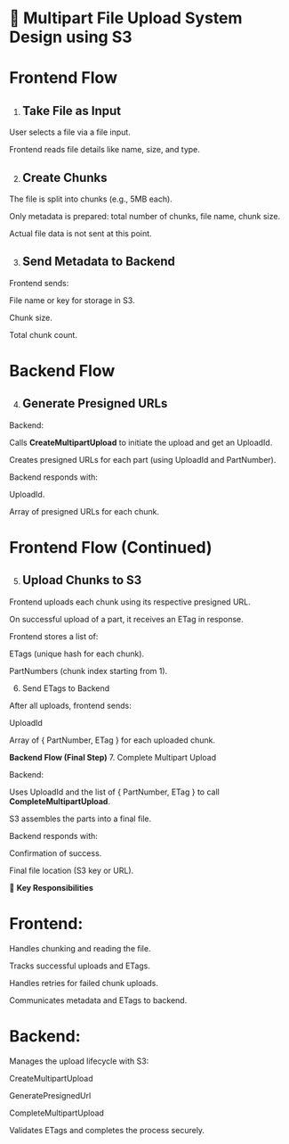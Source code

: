 # 📁 Multipart File Upload System Design using S3

# Frontend Flow
1. ## Take File as Input

User selects a file via a file input.

Frontend reads file details like name, size, and type.

2. ## Create Chunks

The file is split into chunks (e.g., 5MB each).

Only metadata is prepared: total number of chunks, file name, chunk size.

Actual file data is not sent at this point.

3. ## Send Metadata to Backend

Frontend sends:

File name or key for storage in S3.

Chunk size.

Total chunk count.

# Backend Flow
4. ## Generate Presigned URLs

Backend:

Calls **CreateMultipartUpload** to initiate the upload and get an UploadId.

Creates presigned URLs for each part (using UploadId and PartNumber).

Backend responds with:

UploadId.

Array of presigned URLs for each chunk.

# Frontend Flow (Continued)
5. ## Upload Chunks to S3

Frontend uploads each chunk using its respective presigned URL.

On successful upload of a part, it receives an ETag in response.

Frontend stores a list of:

ETags (unique hash for each chunk).

PartNumbers (chunk index starting from 1).

6. Send ETags to Backend

After all uploads, frontend sends:

UploadId

Array of { PartNumber, ETag } for each uploaded chunk.

**Backend Flow (Final Step)**
7. Complete Multipart Upload

Backend:

Uses UploadId and the list of { PartNumber, ETag } to call **CompleteMultipartUpload**.

S3 assembles the parts into a final file.

Backend responds with:

Confirmation of success.

Final file location (S3 key or URL).

🧩 **Key Responsibilities**
# Frontend:
Handles chunking and reading the file.

Tracks successful uploads and ETags.

Handles retries for failed chunk uploads.

Communicates metadata and ETags to backend.

# Backend:
Manages the upload lifecycle with S3:

CreateMultipartUpload

GeneratePresignedUrl

CompleteMultipartUpload

Validates ETags and completes the process securely.

